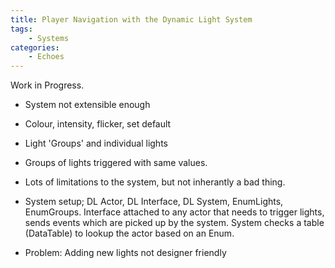 ```yaml
---
title: Player Navigation with the Dynamic Light System
tags:
    - Systems
categories:
    - Echoes
---
```

Work in Progress.

- System not extensible enough
- Colour, intensity, flicker, set default
- Light 'Groups' and individual lights
- Groups of lights triggered with same values.
- Lots of limitations to the system, but not inherantly a bad thing.

- System setup; DL Actor, DL Interface, DL System, EnumLights, EnumGroups. Interface attached to any actor that needs to trigger lights, sends events which are picked up by the system. System checks a table (DataTable) to lookup the actor based on an Enum.

- Problem: Adding new lights not designer friendly